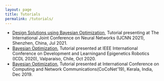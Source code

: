 ```yaml
---
layout: page
title: Tutorials
permalink: /tutorials/
---
```

  * [Design Solutions using Bayesian Optimization](https://www.ijcnn.org/tutorials), Tutorial presenting at The International Joint Conference on Neural Networks (IJCNN 2021), Shenzhen, China, Jul 2021.
  * [Bayesian Optimization](https://cdstc.gitlab.io/icdl-2020/), Tutorial presented at IEEE International Conference on Development and Learningand Epigenetics Robotics (ICDL 2020), Valparaíso, Chile, Oct 2020.
  * [Bayesian Optimization](http://coconet-conference.org/2019/?q=tutorials), Tutorial presented at International Conference on Computing and Network Communications(CoCoNet'19), Kerala, India, Dec 2019. 
